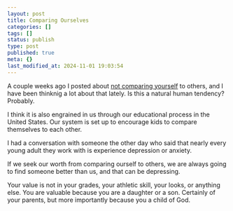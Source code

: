 ```yaml
---
layout: post
title: Comparing Ourselves
categories: []
tags: []
status: publish
type: post
published: true
meta: {}
last_modified_at: 2024-11-01 19:03:54
---
```


A couple weeks ago I posted about 
[not comparing yourself](http://www.jethrojones.com/blog/2018/12/9/dont-compare-yourselves-to-others) to others, and I have been thinknig a lot about that lately. Is this a natural human tendency? Probably.

I think it is also engrained in us through our educational process in the United States. Our system is set up to encourage kids to compare themselves to each other.

I had a conversation with someone the other day who said that nearly every young adult they work with is experience depression or anxiety.

If we seek our worth from comparing ourself to others, we are always going to find someone better than us, and that can be depressing.

Your value is not in your grades, your athletic skill, your looks, or anything else. You are valuable because you are a daughter or a son. Certainly of your parents, but more importantly because you a child of God.
